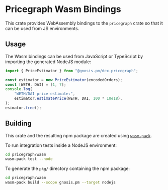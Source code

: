 # Pricegraph Wasm Bindings

This crate provides WebAssembly bindings to the `pricegraph` crate so that it
can be used from JS environments.

## Usage

The Wasm bindings can be used from JavaScript or TypeScript by importing the
generated NodeJS module:

```js
import { PriceEstimator } from "@gnosis.pm/dex-pricegraph";

const estimator = new PriceEstimator(encodedOrders);
const [WETH, DAI] = [1, 7];
console.log(
    "WETH/DAI price estimate:",
    estimator.estimatePrice(WETH, DAI, 100 * 10e18),
);
esimator.free();
```

## Building

This crate and the resulting npm package are created using
[`wasm-pack`](https://rustwasm.github.io/wasm-pack/).

To run integration tests inside a NodeJS environment:
```sh
cd pricegraph/wasm
wasm-pack test --node
```

To generate the `pkg/` directory containing the npm package:
```sh
cd pricegraph/wasm
wasm-pack build --scope gnosis.pm --target nodejs
```
